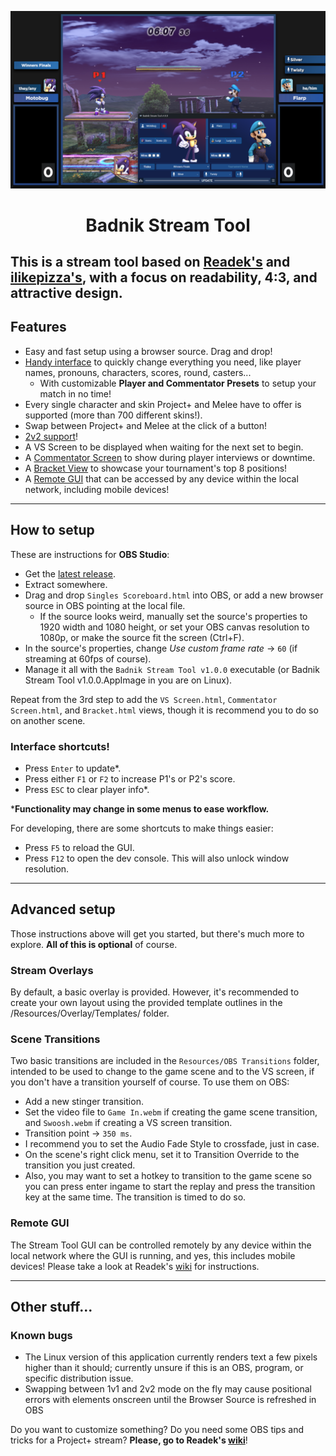 
<p align="center">

  <img src="https://github.com/Motobug/Badnik-Stream-Tool/blob/master/Preview.png" alt="Preview">
  
</p>

<h1 align="center">Badnik Stream Tool</h1>

This is a stream tool based on [Readek's](https://github.com/Readek/RoA-Stream-Tool) and [ilikepizza's](https://github.com/ilikepizza107/Project-Plus-Stream-Tool), with a focus on readability, 4:3, and attractive design. 
---

## Features
- Easy and fast setup using a browser source. Drag and drop!
- [Handy interface](https://file.garden/Zf2bnkmk1CN8FNMM/GUIDemo.mp4) to quickly change everything you need, like player names, pronouns, characters, scores, round, casters...
  - With customizable **Player and Commentator Presets** to setup your match in no time!
- Every single character and skin Project+ and Melee have to offer is supported (more than 700 different skins!).
- Swap between Project+ and Melee at the click of a button!
- [2v2 support](https://raw.githubusercontent.com/Motobug/Badnik-Stream-Tool/master/Git%20Images/2v2.png)!
- A VS Screen to be displayed when waiting for the next set to begin.
- A [Commentator Screen](https://raw.githubusercontent.com/Motobug/Badnik-Stream-Tool/master/Git%20Images/Comms.png) to show during player interviews or downtime.
- A [Bracket View](https://raw.githubusercontent.com/Motobug/Badnik-Stream-Tool/master/Git%20Images/BracketPreview.png) to showcase your tournament's top 8 positions!
- A [Remote GUI](https://raw.githubusercontent.com/Motobug/Badnik-Stream-Tool/master/Git%20Images/RemoteGUI.png) that can be accessed by any device within the local network, including mobile devices!

---

## How to setup
These are instructions for **OBS Studio**:
- Get the [latest release](https://github.com/Motobug/Badnik-Stream-Tool/releases).
- Extract somewhere.
- Drag and drop `Singles Scoreboard.html` into OBS, or add a new browser source in OBS pointing at the local file.
  - If the source looks weird, manually set the source's properties to 1920 width and 1080 height, or set your OBS canvas resolution to 1080p, or make the source fit the screen (Ctrl+F).
- In the source's properties, change *Use custom frame rate* -> `60` (if streaming at 60fps of course).
- Manage it all with the `Badnik Stream Tool v1.0.0` executable (or Badnik Stream Tool v1.0.0.AppImage in you are on Linux).

Repeat from the 3rd step to add the `VS Screen.html`, `Commentator Screen.html`, and `Bracket.html` views, though it is recommend you to do so on another scene.

### Interface shortcuts!
- Press `Enter` to update*.
- Press either `F1` or `F2` to increase P1's or P2's score.
- Press `ESC` to clear player info*.

***Functionality may change in some menus to ease workflow.**

For developing, there are some shortcuts to make things easier:
- Press `F5` to reload the GUI.
- Press `F12` to open the dev console. This will also unlock window resolution.

---

## Advanced setup
Those instructions above will get you started, but there's much more to explore. **All of this is optional** of course.

### Stream Overlays
By default, a basic overlay is provided. However, it's recommended to create your own layout using the provided template outlines in the /Resources/Overlay/Templates/ folder.

### Scene Transitions
Two basic transitions are included in the `Resources/OBS Transitions` folder, intended to be used to change to the game scene and to the VS screen, if you don't have a transition yourself of course. To use them on OBS:
- Add a new stinger transition.
- Set the video file to `Game In.webm` if creating the game scene transition, and `Swoosh.webm` if creating a VS screen transition.
- Transition point -> `350 ms`.
- I recommend you to set the Audio Fade Style to crossfade, just in case.
- On the scene's right click menu, set it to Transition Override to the transition you just created.
- Also, you may want to set a hotkey to transition to the game scene so you can press enter ingame to start the replay and press the transition key at the same time. The transition is timed to do so.

### Remote GUI

The Stream Tool GUI can be controlled remotely by any device within the local network where the GUI is running, and yes, this includes mobile devices! Please take a look at Readek's [wiki](https://github.com/Readek/RoA-Stream-Tool/wiki/8.-Remote-GUI) for instructions.

---

## Other stuff...

### Known bugs
 - The Linux version of this application currently renders text a few pixels higher than it should; currently unsure if this is an OBS, program, or specific distribution issue.
 - Swapping between 1v1 and 2v2 mode on the fly may cause positional errors with elements onscreen until the Browser Source is refreshed in OBS
   
Do you want to customize something? Do you need some OBS tips and tricks for a Project+ stream? **Please, go to Readek's [wiki](https://github.com/Readek/RoA-Stream-Control/wiki)**!
